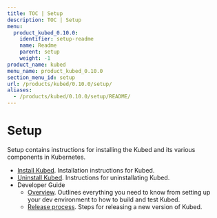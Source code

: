 ```yaml
---
title: TOC | Setup
description: TOC | Setup
menu:
  product_kubed_0.10.0:
    identifier: setup-readme
    name: Readme
    parent: setup
    weight: -1
product_name: kubed
menu_name: product_kubed_0.10.0
section_menu_id: setup
url: /products/kubed/0.10.0/setup/
aliases:
  - /products/kubed/0.10.0/setup/README/
---
```


# Setup

Setup contains instructions for installing the Kubed and its various components in Kubernetes.

- [Install Kubed](/products/kubed/0.10.0/setup/install). Installation instructions for Kubed.
- [Uninstall Kubed](/products/kubed/0.10.0/setup/uninstall). Instructions for uninstallating Kubed.
- Developer Guide
  - [Overview](/products/kubed/0.10.0/setup/developer-guide/overview). Outlines everything you need to know from setting up your dev environment to how to build and test Kubed.
  - [Release process](/products/kubed/0.10.0/setup/developer-guide/release). Steps for releasing a new version of Kubed.
